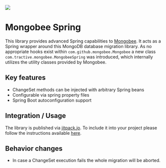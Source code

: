 [![](https://jitpack.io/v/tractive/mongobee-spring.svg)](https://jitpack.io/#tractive/mongobee-spring)

# Mongobee Spring

This library provides advanced Spring capabilities to [Mongobee](https://github.com/dalet-oss/mongobee).
It acts as a Spring wrapper around this MongoDB database migration library. 
As no appropriate hooks exist within `com.github.mongobee.Mongobee` a new class `com.tractive.mongobee.MongobeeSpring` was introduced, which internally utilizes the utility classes provided by Mongobee.

## Key features
* ChangeSet methods can be injected with arbitrary Spring beans
* Configurable via spring property files 
* Spring Boot autoconfiguration support

## Integration / Usage
The library is published via [jitpack.jo](https://jitpack.io).
To include it into your project please follow the instructions available [here](https://jitpack.io/#tractive/mongobee-spring).

## Behavior changes
* In case a ChangeSet execution fails the whole migration will be aborted.
